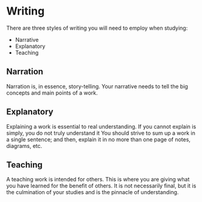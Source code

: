 # Writing

There are three styles of writing you will need to employ when studying:
- Narrative
- Explanatory
- Teaching


## Narration

Narration is, in essence, story-telling.
Your narrative needs to tell the big concepts and main points of a work.


## Explanatory

Explaining a work is essential to real understanding.
If you cannot explain is simply, you do not truly understand it
You should strive to sum up a work in a single sentence;
and then, explain it in no more than one page of notes, diagrams, etc.


## Teaching

A teaching work is intended for others.
This is where you are giving what you have learned for the benefit of others.
It is not necessarily final, but it is the culmination of your studies and is the pinnacle of understanding.


